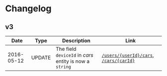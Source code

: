 # Changelog

## v3

|Date|Type|Description|Link|
|---|---|---|---|
|2016-05-12|UPDATE|The field `deviceId` in *cars* entity is now a `string`|[`/users/{userId}/cars`](api/v3/users/cars.md), [`/cars/{carId}`](api/v3/cars/car_id.md)|